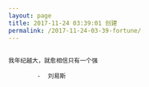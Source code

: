 ```yaml
---
layout: page
title: 2017-11-24 03:39:01 创建
permalink: /2017-11-24-03-39-fortune/
---
```

```

我年纪越大，就愈相信只有一个强

        -  刘易斯

```

